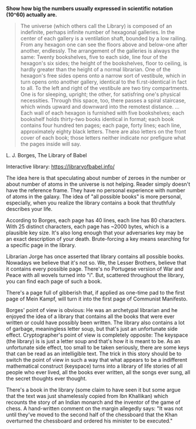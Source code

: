 **Show how big the numbers usually expressed in scientific notation (10^60) actually are.**

> The universe (which others call the Library) is composed of an indefinite, perhaps infinite number of hexagonal galleries. In the center of each gallery is a ventilation shaft, bounded by a low railing. From any hexagon one can see the floors above and below-one after another, endlessly. The arrangement of the galleries is always the same: Twenty bookshelves, five to each side, line four of the hexagon's six sides; the height of the bookshelves, floor to ceiling, is hardly greater than the height of a normal librarian. One of the hexagon's free sides opens onto a narrow sort of vestibule, which in turn opens onto another gallery, identical to the fi.rst-identical in fact to all. To the left and right of the vestibule are two tiny compartments. One is for sleeping, upright; the other, for satisfring one's physical necessities. Through this space, too, there passes a spiral staircase, which winds upward and downward into the remotest distance.
> ...
> Each wall of each hexagon is furnished with five bookshelves; each bookshelf holds thirty-two books identical in format; each book contains four hundred ten pages; each page, forty lines; each line, approximately eighty black letters. There are also letters on the front cover of each book; those letters neither indicate nor prefigure what the pages inside will say.

L. J. Borges, The Library of Babel

Interactive library: https://libraryofbabel.info/

The idea here is that speculating about number of zeroes in the number or about number of atoms in the universe is not helping. Reader simply doesn't have the reference frame. They have no personal experience with number of atoms in the galaxy. The idea of "all possible books" is more personal, especially, when you realize the library contains a book that thruthfuly describes your life.

According to Borges, each page has 40 lines, each line has 80 characters. With 25 distinct characters, each page has ~2000 bytes, which is a plausible key size. It's also long enough that your adversaries key may be an exact description of your death. Brute-forcing a key means searching for a specific page in the library.

Librarian Jorge has once asserted that library contains all possible books. Nowadays we believe that it's not so. We, the Lesser Brothers, believe that it contains every possible page. There's no Portugese version of War and Peace with all wovels turned into "i". But, scattered throughout the library, you can find each page of such a book.

There's a page full of gibberish that, if applied as one-time pad to the first page of Mein Kampf, will turn it into the first page of Communist Manifesto.

Borges' point of view is obvious: He was an archetypal librarian and he enjoyed the idea of a library that contains all the books that were ever written or could have possibly been written. The library also contains a lot of garbage, meaningless letter soup, but that's just an unfortunate side effect. Cryptographer's point of view is completely opposite: The keyspace (the library) is is just a letter soup and that's how it is meant to be. As an unfortunate side effect, too small to be taken seriously, there are some keys that can be read as an intelligible text. The trick in this story should be to switch the point of view in such a way that what appears to be a indifferent mathematical construct (keyspace) turns into a library of life stories of all people who ever lived, all the books ever written, all the songs ever sung, all the secret thoughts ever thought.

There's a book in the library (some claim to have seen it but some argue that the text was just shamelessly copied from Ibn Khallikan) which recounts the story of an Indian monarch and the inventor of the game of chess. A hand-written comment on the margin allegedly says: "It was not until they've moved to the second half of the chessboard that the Khan overturned the chessboard and ordered his minister to be executed."
